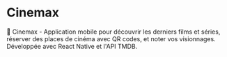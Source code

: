 # Cinemax
🎥 Cinemax - Application mobile pour découvrir les derniers films et séries, réserver des places de cinéma avec QR codes, et noter vos visionnages. Développée avec React Native et l'API TMDB.
